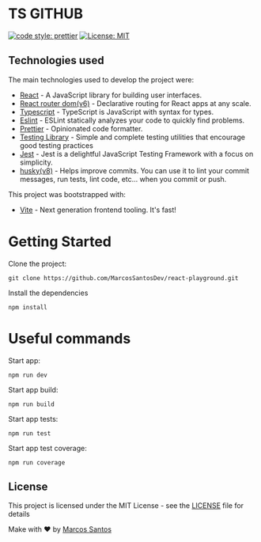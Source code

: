 # TS GITHUB

[![code style: prettier](https://img.shields.io/badge/code_style-prettier-orange.svg)](https://github.com/prettier/prettier)
[![License: MIT](https://img.shields.io/badge/License-MIT-blue.svg)](https://opensource.org/licenses/MIT)

## Technologies used

The main technologies used to develop the project were:

- [React](reactjs.org) - A JavaScript library for building user interfaces.
- [React router dom(v6)](https://reactrouter.com/) - Declarative routing for React apps at any scale.
- [Typescript](https://www.typescriptlang.org/) - TypeScript is JavaScript with syntax for types.
- [Eslint](https://eslint.org/) - ESLint statically analyzes your code to quickly find problems.
- [Prettier](https://prettier.io/) - Opinionated code formatter.
- [Testing Library](https://testing-library.com/) - Simple and complete testing utilities that encourage good testing practices
- [Jest](https://jestjs.io/) - Jest is a delightful JavaScript Testing Framework with a focus on simplicity.
- [husky(v8)](https://typicode.github.io/husky) - Helps improve commits. You can use it to lint your commit messages, run tests, lint code, etc... when you commit or push.

This project was bootstrapped with:

- [Vite](https://vitejs.dev/) - Next generation frontend tooling. It's fast!

# Getting Started

Clone the project:
```
git clone https://github.com/MarcosSantosDev/react-playground.git
```

Install the dependencies
```
npm install
```

# Useful commands

Start app:
```
npm run dev
```

Start app build:
```
npm run build
```

Start app tests:
```
npm run test
```

Start app test coverage:
```
npm run coverage
```

## License

This project is licensed under the MIT License - see the [LICENSE](LICENSE) file for details

Make with :heart: by [Marcos Santos](https://github.com/MarcosSantosDev)
